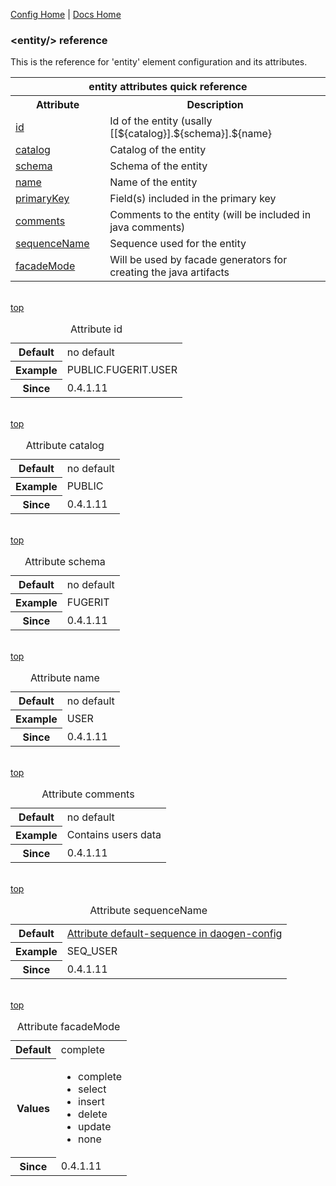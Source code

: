 [Config Home](config.md) | [Docs Home](../../index.md)

### &lt;entity/&gt; reference <a name="top"/>

This is the reference for 'entity' element configuration and its attributes.

<table width="100%">
	<tr>
		<th colspan="2">entity attributes quick reference</th>
	</tr>
	<tr>
		<th width="30%">Attribute</th>
		<th width="70%">Description</th>
	</tr>
	<tr>
		<td><a href="#id">id</a></td>
		<td>Id of the entity (usally [[${catalog}].${schema}].${name}</td>
	</tr>
	<tr>
		<td><a href="#catalog">catalog</a></td>
		<td>Catalog of the entity</td>
	</tr>	
	<tr>
		<td><a href="#schema">schema</a></td>
		<td>Schema of the entity</td>
	</tr>		
	<tr>
		<td><a href="#name">name</a></td>
		<td>Name of the entity</td>
	</tr>
	<tr>
		<td><a href="#primaryKey">primaryKey</a></td>
		<td>Field(s) included in the primary key</td>
	</tr>	
	<tr>
		<td><a href="#comments">comments</a></td>
		<td>Comments to the entity (will be included in java comments)</td>
	</tr>	
	<tr>
		<td><a href="#sequenceName">sequenceName</a></td>
		<td>Sequence used for the entity</td>
	</tr>	
	<tr>
		<td><a href="#facadeMode">facadeMode</a></td>
		<td>Will be used by facade generators for creating the java artifacts</td>
	</tr>		
</table>

<br/><a href="#top">top</a><br/>

<table>
	<caption>Attribute <a name="id">id</a></caption>
	<tr>
		<th>Default</th>
		<td>no default</td>
	</tr>
	<tr>
		<th>Example</th>
		<td>PUBLIC.FUGERIT.USER</td>
	</tr>	
	<tr>
		<th>Since</th>
		<td>0.4.1.11</td>
	</tr>
</table>

<br/><a href="#top">top</a><br/>

<table>
	<caption>Attribute <a name="catalog">catalog</a></caption>
	<tr>
		<th>Default</th>
		<td>no default</td>
	</tr>
	<tr>
		<th>Example</th>
		<td>PUBLIC</td>
	</tr>	
	<tr>
		<th>Since</th>
		<td>0.4.1.11</td>
	</tr>
</table>

<br/><a href="#top">top</a><br/>

<table>
	<caption>Attribute <a name="schema">schema</a></caption>
	<tr>
		<th>Default</th>
		<td>no default</td>
	</tr>
	<tr>
		<th>Example</th>
		<td>FUGERIT</td>
	</tr>	
	<tr>
		<th>Since</th>
		<td>0.4.1.11</td>
	</tr>
</table>

<br/><a href="#top">top</a><br/>

<table>
	<caption>Attribute <a name="name">name</a></caption>
	<tr>
		<th>Default</th>
		<td>no default</td>
	</tr>
	<tr>
		<th>Example</th>
		<td>USER</td>
	</tr>	
	<tr>
		<th>Since</th>
		<td>0.4.1.11</td>
	</tr>
</table>

<br/><a href="#top">top</a><br/>

<table>
	<caption>Attribute <a name="comments">comments</a></caption>
	<tr>
		<th>Default</th>
		<td>no default</td>
	</tr>
	<tr>
		<th>Example</th>
		<td>Contains users data</td>
	</tr>	
	<tr>
		<th>Since</th>
		<td>0.4.1.11</td>
	</tr>
</table>

<br/><a href="#top">top</a><br/>

<table>
	<caption>Attribute <a name="sequenceName">sequenceName</a></caption>
	<tr>
		<th>Default</th>
		<td><a href="tag_daogen-config.html#default-sequence">Attribute default-sequence in daogen-config</a></td>
	</tr>
	<tr>
		<th>Example</th>
		<td>SEQ_USER</td>
	</tr>	
	<tr>
		<th>Since</th>
		<td>0.4.1.11</td>
	</tr>
</table>

<br/><a href="#top">top</a><br/>

<table>
	<caption>Attribute <a name="facadeMode">facadeMode</a></caption>
	<tr>
		<th>Default</th>
		<td>complete</td>
	</tr>
	<tr>
		<th>Values</th>
		<td>
			<ul>
			<li>complete</li>
			<li>select</li>
			<li>insert</li> 
			<li>delete</li>
			<li>update</li>
			<li>none</li>
			</ul>
		</td>
	</tr>	
	<tr>
		<th>Since</th>
		<td>0.4.1.11</td>
	</tr>
</table>
